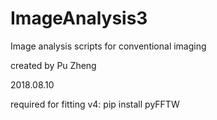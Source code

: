 # ImageAnalysis3

Image analysis scripts for conventional imaging

created by Pu Zheng

2018.08.10


required for fitting v4:
pip install pyFFTW
